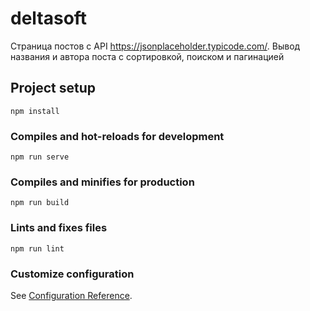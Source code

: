 # deltasoft
Страница постов с API https://jsonplaceholder.typicode.com/.
Вывод названия и автора поста с сортировкой, поиском и пагинацией
## Project setup
```
npm install
```

### Compiles and hot-reloads for development
```
npm run serve
```

### Compiles and minifies for production
```
npm run build
```

### Lints and fixes files
```
npm run lint
```

### Customize configuration
See [Configuration Reference](https://cli.vuejs.org/config/).
